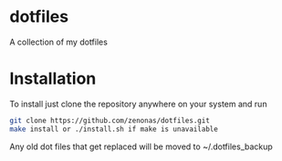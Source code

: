 dotfiles
========

A collection of my dotfiles

Installation
=============

To install just clone the repository anywhere on your system and run
```bash
git clone https://github.com/zenonas/dotfiles.git
make install or ./install.sh if make is unavailable
```

Any old dot files that get replaced will be moved to ~/.dotfiles_backup 

